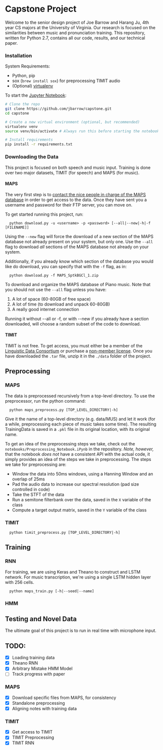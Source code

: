 # Capstone Project

Welcome to the senior design project of Joe Barrow and Harang Ju, 4th year CS majors at the University of Virginia. Our research is focused on the similarities between music and pronunciation training. This repository, written for Python 2.7, contains all our code, results, and our technical paper.

### Installation

System Requirements:

- Python, pip
- sox (`brew install sox`) for preprocessing TIMIT audio
- (Optional) [virtualenv](https://virtualenv.pypa.io/en/latest/)

To start the [Jupyter Notebook](https://jupyter.org/index.html):

```bash
# Clone the repo
git clone https://github.com/jbarrow/capstone.git
cd capstone

# Create a new virtual environment (optional, but recommended)
virtualenv venv
source venv/bin/activate # Always run this before starting the notebook

# Install requirements
pip install -r requirements.txt
```

### Downloading the Data

This project is focused on both speech and music input. Training is done over two major datasets, TIMIT (for speech) and MAPS (for music).

#### MAPS

The very first step is to [contact the nice people in charge of the MAPS database](http://www.tsi.telecom-paristech.fr/aao/en/2010/07/08/maps-database-a-piano-database-for-multipitch-estimation-and-automatic-transcription-of-music/) in order to get access to the data. Once they have sent you a username and password for their FTP server, you can move on. 

To get started running this project, run:

```
  python download.py -u <username> -p <password> [--all|--new|-h|-f [FILENAME]]
```

Using the `--new` flag will force the download of a new section of the MAPS database not already present on your system, but only one. Use the `--all` flag to download *all* sections of the MAPS database not already on your system.

Additionally, if you already know which section of the database you would like do download, you can specify that with the `-f` flag, as in:

```
  python download.py -f MAPS_SptkBGCl_1.zip
```

To download and organize the MAPS database of Piano music. Note that you should not use the `--all` flag unless you have:
1. A lot of space (60-80GB of free space)
2. A lot of time (to download and unpack 60-80GB)
3. A really good internet connection

Running it without --all or -f, or with --new if you already have a section downloaded, will choose a random subset of the code to download. 

#### TIMIT

TIMIT is not free. To get access, you must either be a member of the [Linguistic Data Consortium](https://www.ldc.upenn.edu) or purchase a [non-member license](https://catalog.ldc.upenn.edu/LDC93S1). Once you have downloaded the `.tar` file, unzip it in the `./data` folder of the project.

## Preprocessing

### MAPS

The data is preprocessed recursively from a top-level directory. To use the preprocessor, run the python command:

```
  python maps_preprocess.py [TOP_LEVEL_DIRECTORY|-h]
```

Give it the name of a top-level directory (e.g. data/MUS) and let it work (for a while, preprocessing each piece of music takes some time). The resulting TrainingData is saved in a `.pkl` file in its original location, with its original name.

To get an idea of the preprocessing steps we take, check out the `notebooks/Preprocessing_Notebook.iPynb` in the repository. *Note, however,* that the notebook *does not* have a consistent API with the actual code, it simply provides an idea of the steps we take in preprocessing. The steps we take for preprocessing are:

- Window the data into 50ms windows, using a Hanning Window and an overlap of 25ms
- Pad the audio data to increase our spectral resolution (pad size controlled in code)
- Take the STFT of the data
- Run a semitone filterbank over the data, saved in the `X` variable of the class
- Compute a target output matrix, saved in the `Y` variable of the class

### TIMIT

```
  python timit_preprocess.py [TOP_LEVEL_DIRECTORY|-h]
```

## Training

### RNN

For training, we are using Keras and Theano to construct and LSTM network. For music transcription, we're using a single LSTM hidden layer with 256 cells.

```
  python maps_train.py [-h|--seed|--name]
```

### HMM

## Testing and Novel Data

The ultimate goal of this project is to run in real time with microphone input.

## TODO:

- [x] Loading training data
- [x] Theano RNN
- [x] Arbitrary Mistake HMM Model
- [ ] Track progress with paper

### MAPS
- [x] Download specific files from MAPS, for consistency
- [x] Standalone preprocessing
- [x] Aligning notes with training data

### TIMIT
- [x] Get access to TIMIT
- [x] TIMIT Preprocessing
- [x] TIMIT RNN

